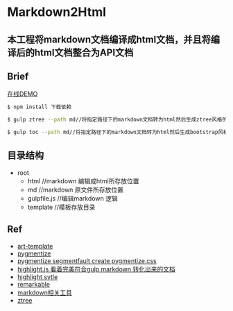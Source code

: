 # Markdown2Html
本工程将markdown文档编译成html文档，并且将编译后的html文档整合为API文档
----------
## Brief
[在线DEMO](https://advence-liz.github.io/markdown2html/index.html)

```bash
$ npm install 下载依赖

$ gulp ztree --path md//将指定路径下的markdown文档转为html然后生成ztree风格的API文档

$ gulp toc --path md//将指定路径下的markdown文档转为html然后生成bootstrap风格的API文档
```
## 目录结构
- root
  + html //markdown 编辑成html所存放位置
  + md //markdown 原文件所存放位置
  + gulpfile.js //编辑markdown 逻辑
  + template //模板存放目录
## Ref
- [art-template](https://github.com/aui/art-template)
- [pygmentize](https://github.com/rvagg/node-pygmentize-bundled)
- [pygmentize segmentfault create pygmentize.css](https://segmentfault.com/a/1190000000661337)
- [highlight.js  看着完美符合gulp markdown 转化出来的文档](https://github.com/isagalaev/highlight.js)
- [highlight sytle](https://highlightjs.org/static/demo/)
- [remarkable](https://github.com/jonschlinkert/remarkable)
- [markdown相关工具](http://www.jianshu.com/p/34c92cbd0aaf)
- [ztree](http://ruby-china.org/topics/17028)
